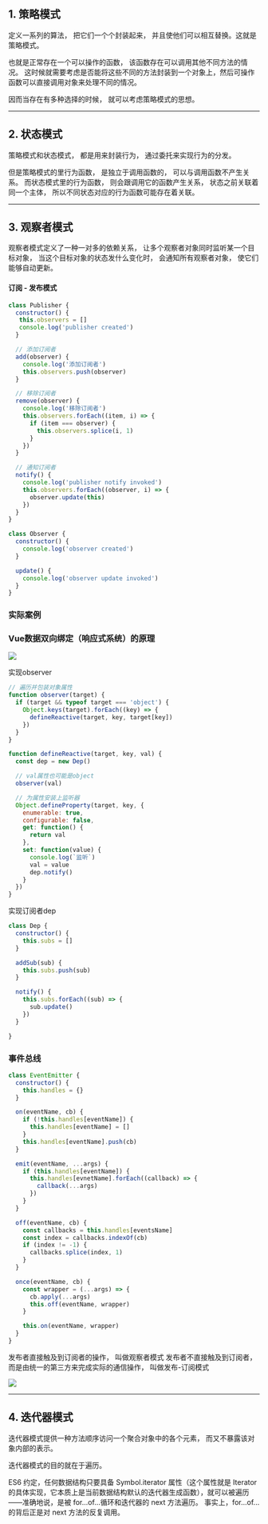 ## 1. 策略模式

定义一系列的算法， 把它们一个个封装起来， 并且使他们可以相互替换。这就是策略模式。

也就是正常存在一个可以操作的函数， 该函数存在可以调用其他不同方法的情况。 这时候就需要考虑是否能将这些不同的方法封装到一个对象上，然后可操作函数可以直接调用对象来处理不同的情况。

因而当存在有多种选择的时候， 就可以考虑策略模式的思想。 

---

## 2. 状态模式

策略模式和状态模式， 都是用来封装行为， 通过委托来实现行为的分发。

但是策略模式的里行为函数， 是独立于调用函数的， 可以与调用函数不产生关系。 而状态模式里的行为函数， 则会跟调用它的函数产生关系， 状态之前关联着同一个主体， 所以不同状态对应的行为函数可能存在着关联。

---

## 3. 观察者模式

观察者模式定义了一种一对多的依赖关系， 让多个观察者对象同时监听某一个目标对象， 当这个目标对象的状态发什么变化时， 会通知所有观察者对象， 使它们能够自动更新。

#### 订阅 - 发布模式

```js
class Publisher {
  constructor() {
   this.observers = []
   console.log('publisher created')
  }

  // 添加订阅者
  add(observer) {
    console.log('添加订阅者')
    this.observers.push(observer)
  }

  // 移除订阅者
  remove(observer) {
    console.log('移除订阅者')
    this.observers.forEach((item, i) => {
      if (item === observer) {
        this.observers.splice(i, 1)
      }
    })
  }

  // 通知订阅者
  notify() {
    console.log('publisher notify invoked')
    this.observers.forEach((observer, i) => {
      observer.update(this)
    })
  }
}

```

```js
class Observer {
  constructor() {
    console.log('observer created')
  }

  update() {
    console.log('observer update invoked')
  }
}
```


### 实际案例

### Vue数据双向绑定（响应式系统）的原理

![](https://raw.githubusercontent.com/SilverCoin0214/XavierCoinPic/main/image/%08js/202302062353552.png)

实现observer

```js
// 遍历并包装对象属性
function observer(target) {
  if (target && typeof target === 'object') {
    Object.keys(target).forEach((key) => {
      defineReactive(target, key, target[key])
    })
  }
}

function defineReactive(target, key, val) {
  const dep = new Dep()

  // val属性也可能是object
  observer(val)

  // 为属性安装上监听器
  Object.defineProperty(target, key, {
    enumerable: true,
    configurable: false,
    get: function() {
      return val
    },
    set: function(value) {
      console.log(`监听`)
      val = value
      dep.notify()
    }
  })
}

```

实现订阅者dep
```js
class Dep {
  constructor() {
    this.subs = []
  }

  addSub(sub) {
    this.subs.push(sub)
  }

  notify() {
    this.subs.forEach((sub) => {
      sub.update()
    })
  }

}
```


### 事件总线

```js
class EventEmitter {
  constructor() {
    this.handles = {}
  }

  on(eventName, cb) {
    if (!this.handles[eventName]) {
      this.handles[eventName] = []
    }
    this.handles[eventName].push(cb)
  }

  emit(eventName, ...args) {
    if (this.handles[eventName]) {
      this.handles[evnetName].forEach((callback) => {
        callback(...args)
      })
    }
  }

  off(eventName, cb) {
    const callbacks = this.handles[eventsName]
    const index = callbacks.indexOf(cb)
    if (index != -1) {
      callbacks.splice(index, 1)
    }
  }

  once(eventName, cb) {
    const wrapper = (...args) => {
      cb.apply(...args)
      this.off(eventName, wrapper)
    }

	this.on(eventName, wrapper)
  }
}

```


发布者直接触及到订阅者的操作， 叫做观察者模式
发布者不直接触及到订阅者， 而是由统一的第三方来完成实际的通信操作， 叫做发布-订阅模式

![](https://raw.githubusercontent.com/SilverCoin0214/XavierCoinPic/main/image/%08js/202302070015545.png)

----

## 4. 迭代器模式

迭代器模式提供一种方法顺序访问一个聚合对象中的各个元素， 而又不暴露该对象内部的表示。

迭代器模式的目的就在于遍历。

ES6 约定，任何数据结构只要具备 Symbol.iterator 属性（这个属性就是 Iterator 的具体实现，它本质上是当前数据结构默认的迭代器生成函数），就可以被遍历——准确地说，是被 for...of...循环和迭代器的 next 方法遍历。 事实上，for...of...的背后正是对 next 方法的反复调用。

